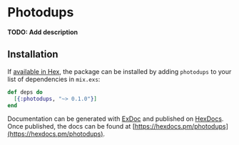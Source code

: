 # Photodups

**TODO: Add description**

## Installation

If [available in Hex](https://hex.pm/docs/publish), the package can be installed
by adding `photodups` to your list of dependencies in `mix.exs`:

```elixir
def deps do
  [{:photodups, "~> 0.1.0"}]
end
```

Documentation can be generated with [ExDoc](https://github.com/elixir-lang/ex_doc)
and published on [HexDocs](https://hexdocs.pm). Once published, the docs can
be found at [https://hexdocs.pm/photodups](https://hexdocs.pm/photodups).

